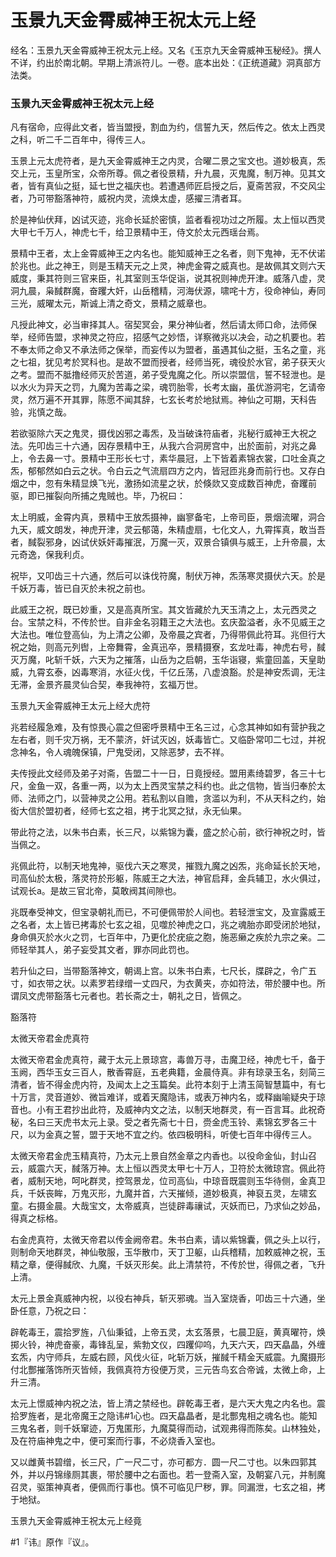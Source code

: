 # 玉景九天金霄威神王祝太元上经

经名：玉景九天金霄威神王祝太元上经。又名《玉京九天金霄威神玉秘经》。撰人不详，约出於南北朝。早期上清派符儿。一卷。底本出处：《正统道藏》洞真部方法类。

### 玉景九天金霄威神王祝太元上经

凡有宿命，应得此文者，皆当盟授，割血为约，信誓九天，然后传之。依太上西灵之科，听二千二百年中，得传三人。

玉景上元太虎符者，是九天金霄威神王之内灵，合曜二景之宝文也。道妙极真，炁交上元，玉皇所宝，众帝所尊。佩之者役景精，升九晨，灭鬼魔，制万神。见其文者，皆有真仙之挺，延七世之福庆也。若遭遇师匠启授之后，夏斋苦寂，不交风尘者，乃可带豁落神符，威祝内灵，流焕太虚，感擢三清者耳。

於是神仙伏拜，凶试灭迹，兆命长延於密慎，监者看视功过之所履。太上恒以西灵大甲七千万人，神虎七千，给卫景精中王，侍文於太元西瑶台焉。

景精中王者，太上金霄威神王之内名也。能知威神王之名者，则下鬼神，无不伏诺於兆也。此之神王，则是玉精天元之上灵，神虎金霄之威真也。是故佩其文则六天威度，秉其符则三官来臣，礼其室则玉华促诣，说其祝则神虎开津。威落八虚，灵洞九晨，枭馘群魔，奋躩大奸，山岳稽精，河海伏源，啸咤十方，役命神仙，寿同三光，威曜太元，斯诚上清之奇文，景精之威章也。

凡授此神文，必当审择其人。宿契冥会，果分神仙者，然后请太师口命，法师保举，经师告盟，求神灵之符应，招感气之妙悟，详察微兆以决会，动之机要也。若不奉太师之命又不承法师之保举，而妄传以为盟者，虽遇其仙之挺，玉名之童，兆之七祖，犹见考於冥科也。是故不盟而授者，经师当死，魂役於水官，弟子获天火之考。盟而不胝撸经师灭於苦道，弟子受鬼魔之化。所以崇盟信，誓不轻泄也。是以水火为异天之罚，九魔为苦毒之梁，魂罚胎零，长考太幽，虽优游洞宅，乞请帝灵，然万遍不开其罪，陈愿不闻其辞，七玄长考於地狱焉。神仙之可期，天科告验，兆慎之哉。

若欲驱除六天之鬼灵，摄伐凶邪之毒炁，及当破诛符庙者，兆秘行威神王大祝之法。先叩齿三十六通，因存景精中王，从我六合洞房宫中，出於面前，对兆之鼻上，令去鼻一寸。景精中王形长七寸，素华晨冠，上下皆着素锦衣裳，口吐金真之炁，郁郁然如白云之状。令白云之气流扇四方之内，皆冠匝兆身而前行也。又存白烟之中，忽有朱精显焕飞光，激扬如流星之状，於倏欻又变成数百神虎，奋躩前驱，即已摧裂向所捕之鬼贼也。毕，乃祝曰：

太上明威，金霄内真，景精中王放炁摄神，幽寥备宅，上帝司臣，景烟流曜，洞合九天，威文朗发，神虎开津，灵云郁蔼，朱精虚扇，七化文人，九霄挥真，敢当吾者，馘裂邪身，凶试伏妖奸毒摧泯，万魔一灭，双景合镇俱与威王，上升帝晨，太元奇逸，保我利贞。

祝毕，又叩齿三十六通，然后可以诛伐符魔，制伏万神，炁荡寒灵摄伏六天。於是千妖万毒，皆已自灭於未祝之前也。

此威王之祝，既已妙重，又是高真所宝。其文皆藏於九天玉清之上，太元西灵之台。宝禁之科，不传於世。自非金名羽籍王之大法也。玄庆盈溢者，永不见威王之大法也。唯位登高仙，为上清之公卿，及帝晨之宾者，乃得带佩此符耳。兆但行大祝之始，则高元列辔，上帝舞霄，金真迅卒，景精摄寮，玄龙吐毒，神虎右号，馘灭万魔，叱斩千妖，六天为之摧落，山岳为之启朝，玉华诣寝，紫童回盖，天皇助威，九霄玄泰，凶毒寒消，水征火伐，千亿丘荡，八虚浪豁。於是神安炁调，无注无滞，金景齐晨灵仙合契，奉我神符，玄福万世。

玉景九天金霄威神王太元上经大虎符

兆若经履急难，及有惊畏心震之但密呼景精中王名三过，心念其神如如有营护我之左右者，则千灾万祸，无不蒙济，奸试灭凶，妖毒皆亡。又临卧常叩二七过，并祝念神名，令人魂魄保镇，尸鬼受闭，又除恶梦，去不祥。

夫传授此文经师及弟子对斋，告盟二十一日，日竟授经。盟用素绮碧罗，各三十七尺，金鱼一双，各重一两，以为太上西灵宝禁之科约也。此之信物，皆当归奉於太师、法师之门，以营神灵之公用。若私割以自赡，贪滥以为利，不从天科之约，始衒大信於盟初者，经师七玄之祖，拷于北冥之狱，永无仙果。

带此符之法，以朱书白素，长三尺，以紫锦为囊，盛之於心前，欲行神祝之时，皆当佩之。

兆佩此符，以制天地鬼神，驱伐六天之寒灵，摧戮九魔之凶炁，兆命延长於天地，司高仙於太极，落灵符於形躯，陈威王之大法，神官启拜，金兵辅卫，水火俱过，试观长a。是故三官北帝，莫敢阀其间隙也。

兆既奉受神文，但宝录朝礼而已，不可便佩带於人间也。若轻泄宝文，及宣露威王之名者，太上皆已拷毒於七玄之祖，见噬於神虎之口，兆之魂胎亦即受闭於地狱，身命俱灭於水火之罚，七百年中，乃更化於疣疵之胞，施恶癞之疾於九宗之亲。二师轻举其人，弟子妄受其文者，罪亦同此罚也。

若升仙之曰，当带豁落神文，朝谒上宫。以朱书白素，七尺长，牒辟之，令广五寸，如衣带之状。以素罗若绿缯一丈四尺，为衣黄夹，亦如符法，带於腰中也。所谓凤文虎带豁落七元者也。若长斋之士，朝礼之日，皆佩之。

豁落符

太微天帝君金虎真符

太微天帝君金虎真符，藏于太元上景琼宫，毒兽万寻，击魔卫经，神虎七千，备于玉阙，西华玉女三百人，散香霄庭，五老典籍，金晨侍真。非有琼录玉名，刻简三清者，皆不得金虎内符，及闻太上之玉篇矣。此符本刻于上清玉简智慧篇中，有七十万言，灵音道妙、微旨难详，或着天魔隐讳，或表万神内名，或释幽喻疑央于琼音也。小有王君抄出此符，及威神内文之法，以制天地群灵，有一百言耳。此祝奇秘，名曰三天虎书太元上录。受之者先斋七十日，赍金虎玉铃、素锦玄罗各三十尺，以为金真之誓，盟于天地不宜之约。依四极明科，听使七百年中得传三人。

太微天帝君金虎玉精真符，乃太元上景自然金章之内香也。以役命金仙，封山召云，威震六天，馘落万神。太上恒以西灵太甲七十万人，卫符於太微琼宫。佩此符者，威制天地，呵叱群灵，控驾景龙，位司高仙，中琼音既震则玉华待侧，金真卫兵，千妖丧眸，万鬼灭形，九魔并首，六天摧倾，道妙极真，神裒五灵，左啸玄童。右摄金晨。大哉宝文，太帝威真，岂徒辟毒禳试，灭妖而已，乃求仙之妙品，得真之标格。

右金虎真符，太微天帝君以传金阙帝君。朱书白素，请以紫锦囊，佩之头上以行，则制命天地群灵，神仙敬服，玉华散巾，天丁卫躯，山兵稽精，加敕威神之祝，玉精之章，便得馘欣、九魔，千妖灭形矣。此上清禁符，不传於世，得佩之者，飞升上清。

太元上景金真威神内祝，以役右神兵，斩灭邪魂。当入室烧香，叩齿三十六通，坐卧任意，乃祝之曰：

辟乾毒王，震拾罗旌，八仙秉钺，上帝五灵，太玄落景，七晨卫庭，黄真曜符，焕掷火铃，神虎奋豪，毒锋乱呈，紫勃文仪，四躩仰呜，九天六天，四天皛晶，外缠玄炁，内守师兵，左威右顾，风伐火征，叱斩万妖，摧馘千精金天威震。九魔摄形付北酆摧落饰所灭皆倾，我佩真符方役便万灵，三元告鸟玄合帝诚，太微上命，上升三清。

太元上憬威神内祝之法，皆上清之禁经也。辟乾毒王者，是六天大鬼之内名也。震拾罗旌者，是北帝魔王之隐讳#1心也。四天皛晶者，是北酆鬼相之魂名也。能知三鬼名者，则千妖窜迹，万鬼匿形，九魔莫得而动，试观弗得而陈矣。山林独处，及在符庙神鬼之中，便可案而行事，不必烧香入室也。

又以雌黄书碧缯，长三尺，广一尺二寸，亦可都方．圆一尺二寸也。以朱四郭其外，并以丹锦缘厕其裹，带於腰中之右面也。若一登斋入室，及朝宴八元，并制魔召灵，驱策神真者，便佩而行事也。慎不可临见尸秽，罪。同漏泄，七玄之祖，拷于地狱。

玉景九天金霄威神王祝太元上经竟

#1『讳』原作『议』。
